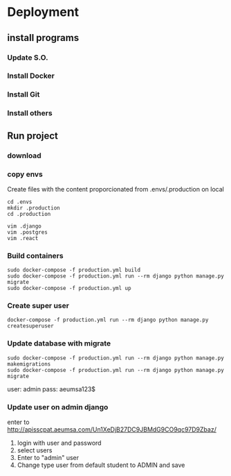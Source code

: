 # Deployment

## install programs
### Update S.O.
### Install Docker
### Install Git
### Install others

## Run project
### download

### copy envs
Create files with the content proporcionated from .envs/.production on local
```shell script
cd .envs
mkdir .production
cd .production

vim .django
vim .postgres
vim .react

```

### Build containers
```shell script
sudo docker-compose -f production.yml build
sudo docker-compose -f production.yml run --rm django python manage.py migrate
sudo docker-compose -f production.yml up
```


### Create super user

```shell script
docker-compose -f production.yml run --rm django python manage.py createsuperuser
```

### Update database with migrate
```shell script
sudo docker-compose -f production.yml run --rm django python manage.py makemigrations
sudo docker-compose -f production.yml run --rm django python manage.py migrate
```

user: admin
pass: aeumsa123$

### Update user on admin django
enter to  http://apisscpat.aeumsa.com/Un1XeDjB27DC9JBMdG9CO9qc97D9Zbaz/
1. login with user and password
2. select users
3. Enter to "admin" user
4. Change type user from default student to ADMIN and save
